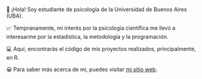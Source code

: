 👋 ¡Hola! Soy estudiante de psicología de la Universidad de Buenos Aires (UBA).

📈 Tempranamente, mi interés por la psicología científica me llevó a interesarme por la estadística, la metodología y la programación. 

💻 Aquí, encontrarás el código de mis proyectos realizados, principalmente, en R.  

😀 Para saber más acerca de mí, puedes visitar [mi sitio web](http://francosbenitez.netlify.app).  


